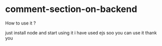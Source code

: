 # comment-section-on-backend

How to use it ?

just install node and start  using it i have used ejs soo you can use it thank you
